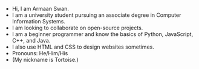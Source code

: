 - Hi, I am Armaan Swan.
- I am a university student pursuing an associate degree in Computer Information Systems.
- I am looking to collaborate on open-source projects.
- I am a beginner programmer and know the basics of Python, JavaScript, C++, and Java.
- I also use HTML and CSS to design websites sometimes.
- Pronouns: He/Him/His
- (My nickname is Tortoise.)